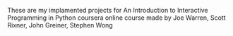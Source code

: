 These are my implamented projects for An Introduction to Interactive Programming in Python coursera online course made 
by Joe Warren, Scott Rixner, John Greiner, Stephen Wong
